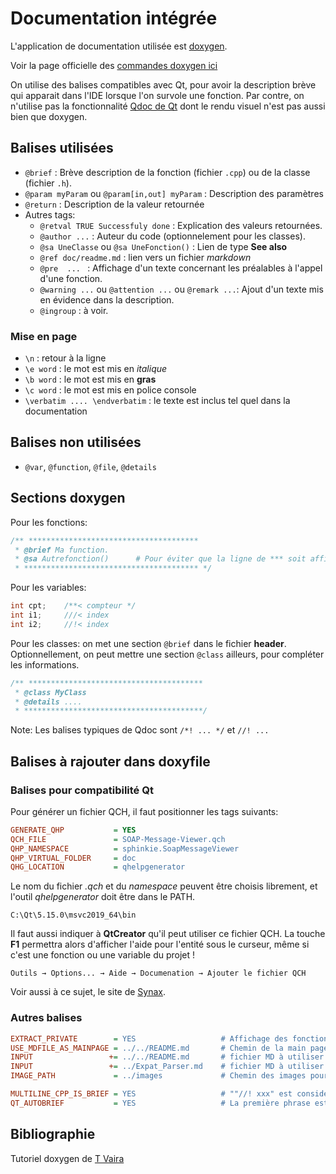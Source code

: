 # Documentation intégrée

L'application de documentation utilisée est [doxygen](https://www.doxygen.nl).

Voir la page officielle des [commandes doxygen ici](https://www.doxygen.nl/manual/index.html)

On utilise des balises compatibles avec Qt, pour avoir la description brève qui apparait dans l'IDE lorsque l'on survole une fonction.
Par contre, on n'utilise pas la fonctionnalité [Qdoc de Qt](https://doc.qt.io/qt-5/qdoc-guide-writing.html) dont le rendu visuel n'est pas aussi bien que doxygen.

## Balises utilisées

* `@brief` : Brève description de la fonction (fichier `.cpp`) ou de la classe (fichier `.h`).
* `@param myParam`  ou `@param[in,out] myParam` : Description des paramètres
* `@return` : Description de la valeur retournée
* Autres tags:
  * `@retval TRUE Successfuly done` : Explication des valeurs retournées.
  * `@author ...` : Auteur du code (optionnelement pour les classes).
  * `@sa UneClasse` ou `@sa UneFonction()` : Lien de type **See also**
  * `@ref doc/readme.md` : lien vers un fichier *markdown*
  * `@pre  ... ` : Affichage d'un texte concernant les préalables à l'appel d'une fonction.
  * `@warning ...` ou `@attention ...` ou `@remark ...`: Ajout d'un texte mis en évidence dans la description.
  * `@ingroup` : à voir. 


### Mise en page

* `\n` : retour à la ligne
* `\e word` : le mot est mis en *italique*
* `\b word` : le mot est mis en **gras**
* `\c word` : le mot est mis en police console
* `\verbatim .... \endverbatim` : le texte est inclus tel quel dans la documentation 


## Balises non utilisées

* `@var`, `@function`, `@file`, `@details`


## Sections doxygen

Pour les fonctions:
```c++
/** **************************************
 * @brief Ma function.
 * @sa Autrefonction()      # Pour éviter que la ligne de *** soit affichée par Qt.
 * *************************************** */ 
```

Pour les variables:
```c++
int cpt;    /**< compteur */
int i1;     ///< index
int i2;     //!< index
```

Pour les classes: on met une section `@brief` dans le fichier **header**. Optionnellement, on peut mettre une section `@class` ailleurs, pour compléter les informations.
```c++
/** ***************************************
 * @class MyClass
 * @details ....
 * ****************************************/ 
```

Note: Les balises typiques de Qdoc sont `/*! ... */`  et `//! ...`


## Balises à rajouter dans doxyfile

### Balises pour compatibilité Qt

Pour générer un fichier QCH, il faut positionner les tags suivants:

```ini
GENERATE_QHP           = YES
QCH_FILE               = SOAP-Message-Viewer.qch
QHP_NAMESPACE          = sphinkie.SoapMessageViewer
QHP_VIRTUAL_FOLDER     = doc
QHG_LOCATION           = qhelpgenerator
```

Le nom du fichier *.qch* et du *namespace* peuvent être choisis librement, et l'outil *qhelpgenerator* doit être dans le PATH.

```
C:\Qt\5.15.0\msvc2019_64\bin
```
Il faut aussi indiquer à **QtCreator** qu'il peut utiliser ce fichier QCH. La touche **F1** permettra alors d'afficher l'aide pour l'entité sous le curseur, même si c'est une fonction ou une variable du projet !

```
Outils → Options... → Aide → Documenation → Ajouter le fichier QCH
```

Voir aussi à ce sujet, le site de [Synax](https://www.sinax.be/blog/software-development/display-doxygen-generated-docs-in-qt-creator.html).

### Autres balises

```ini
EXTRACT_PRIVATE        = YES                   # Affichage des fonctions et variables privées dans la documentation
USE_MDFILE_AS_MAINPAGE = ../../README.md       # Chemin de la main page
INPUT                 += ../../README.md       # fichier MD à utiliser dans la doc ("related pages")
INPUT                 += ../Expat_Parser.md    # fichier MD à utiliser dans la doc ("related pages")
IMAGE_PATH             = ../images             # Chemin des images pour la doc

MULTILINE_CPP_IS_BRIEF = YES                   # ""//! xxx" est considéré comme brief description (au lieu de detailled)
QT_AUTOBRIEF           = YES                   # La première phrase est considérée comme brief description (inutile de mettre la balise @brief).
```



## Bibliographie

Tutoriel doxygen de [T Vaira]( http://tvaira.free.fr/projets/activites/activite-documentation-doxygen.html)



